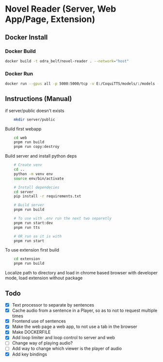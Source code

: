 # Novel Reader (Server, Web App/Page, Extension)

## Docker Install

### Docker Build

``` bash
docker build -t odra_belf/novel-reader . --network="host"
```

### Docker Run

``` bash
docker run --gpus all -p 5000:5000/tcp -v E:/CoquiTTS/models/:/models -v E:\CoquiTTS\results\:/results -d odra_belf/novel-reader
```

## Instructions (Manual)

if server/public doesn't exists

```bash
    mkdir server/public
```

Build first webapp

```bash
    cd web
    pnpm run build
    pnpm run copy:destroy
```

Build server and install python deps

```bash
    # Create venv
    cd ..
    python -m venv env
    source env/bin/activate

    # Install dependecies
    cd server
    pip install -r requirements.txt

    # Build server
    pnpm run build

    # To use with .env run the next two separetly
    pnpm run start:dev
    pnpm run tts

    # OR run as it is with
    pnpm run start
```

To use extension first build

```bash
    cd extension
    pnpm run build
```

Localize path to directory and load in chrome based browser with developer mode, load extension without package

## Todo

- [x] Text processor to separate by sentences
- [x] Cache audio from a sentence in a Player, so as to not to request multiple times
- [x] Frontend use of sentences
- [x] Make the web page a web app, to not use a tab in the browser
- [x] Make DOCKERFILE
- [x] Add loop limiter and loop control to server and web
- [ ] Change way of playing audio?
- [ ] Add way to change which viewer is the player of audio
- [x] Add key bindings
